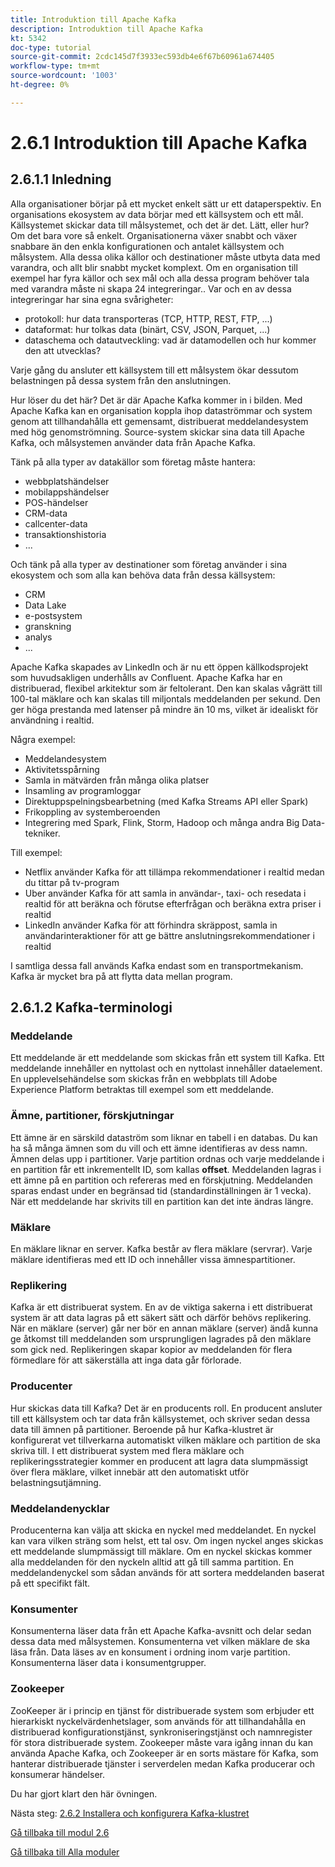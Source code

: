 ```yaml
---
title: Introduktion till Apache Kafka
description: Introduktion till Apache Kafka
kt: 5342
doc-type: tutorial
source-git-commit: 2cdc145d7f3933ec593db4e6f67b60961a674405
workflow-type: tm+mt
source-wordcount: '1003'
ht-degree: 0%

---
```


# 2.6.1 Introduktion till Apache Kafka

## 2.6.1.1 Inledning

Alla organisationer börjar på ett mycket enkelt sätt ur ett dataperspektiv. En organisations ekosystem av data börjar med ett källsystem och ett mål. Källsystemet skickar data till målsystemet, och det är det. Lätt, eller hur?
Om det bara vore så enkelt. Organisationerna växer snabbt och växer snabbare än den enkla konfigurationen och antalet källsystem och målsystem. Alla dessa olika källor och destinationer måste utbyta data med varandra, och allt blir snabbt mycket komplext.
Om en organisation till exempel har fyra källor och sex mål och alla dessa program behöver tala med varandra måste ni skapa 24 integreringar.. Var och en av dessa integreringar har sina egna svårigheter:

- protokoll: hur data transporteras (TCP, HTTP, REST, FTP, ...)
- dataformat: hur tolkas data (binärt, CSV, JSON, Parquet, ...)
- dataschema och datautveckling: vad är datamodellen och hur kommer den att utvecklas?

Varje gång du ansluter ett källsystem till ett målsystem ökar dessutom belastningen på dessa system från den anslutningen.

Hur löser du det här? Det är där Apache Kafka kommer in i bilden. Med Apache Kafka kan en organisation koppla ihop dataströmmar och system genom att tillhandahålla ett gemensamt, distribuerat meddelandesystem med hög genomströmning. Source-system skickar sina data till Apache Kafka, och målsystemen använder data från Apache Kafka.

Tänk på alla typer av datakällor som företag måste hantera:

- webbplatshändelser
- mobilappshändelser
- POS-händelser
- CRM-data
- callcenter-data
- transaktionshistoria
- ...

Och tänk på alla typer av destinationer som företag använder i sina ekosystem och som alla kan behöva data från dessa källsystem:

- CRM
- Data Lake
- e-postsystem
- granskning
- analys
- ...

Apache Kafka skapades av LinkedIn och är nu ett öppen källkodsprojekt som huvudsakligen underhålls av Confluent.
Apache Kafka har en distribuerad, flexibel arkitektur som är feltolerant. Den kan skalas vågrätt till 100-tal mäklare och kan skalas till miljontals meddelanden per sekund. Den ger höga prestanda med latenser på mindre än 10 ms, vilket är idealiskt för användning i realtid.

Några exempel:

- Meddelandesystem
- Aktivitetsspårning
- Samla in mätvärden från många olika platser
- Insamling av programloggar
- Direktuppspelningsbearbetning (med Kafka Streams API eller Spark)
- Frikoppling av systemberoenden
- Integrering med Spark, Flink, Storm, Hadoop och många andra Big Data-tekniker.

Till exempel:

- Netflix använder Kafka för att tillämpa rekommendationer i realtid medan du tittar på tv-program
- Uber använder Kafka för att samla in användar-, taxi- och resedata i realtid för att beräkna och förutse efterfrågan och beräkna extra priser i realtid
- LinkedIn använder Kafka för att förhindra skräppost, samla in användarinteraktioner för att ge bättre anslutningsrekommendationer i realtid

I samtliga dessa fall används Kafka endast som en transportmekanism. Kafka är mycket bra på att flytta data mellan program.

## 2.6.1.2 Kafka-terminologi

### Meddelande

Ett meddelande är ett meddelande som skickas från ett system till Kafka. Ett meddelande innehåller en nyttolast och en nyttolast innehåller dataelement. En upplevelsehändelse som skickas från en webbplats till Adobe Experience Platform betraktas till exempel som ett meddelande.

### Ämne, partitioner, förskjutningar

Ett ämne är en särskild dataström som liknar en tabell i en databas. Du kan ha så många ämnen som du vill och ett ämne identifieras av dess namn. Ämnen delas upp i partitioner. Varje partition ordnas och varje meddelande i en partition får ett inkrementellt ID, som kallas **offset**. Meddelanden lagras i ett ämne på en partition och refereras med en förskjutning. Meddelanden sparas endast under en begränsad tid (standardinställningen är 1 vecka). När ett meddelande har skrivits till en partition kan det inte ändras längre.

### Mäklare

En mäklare liknar en server. Kafka består av flera mäklare (servrar). Varje mäklare identifieras med ett ID och innehåller vissa ämnespartitioner.

### Replikering

Kafka är ett distribuerat system. En av de viktiga sakerna i ett distribuerat system är att data lagras på ett säkert sätt och därför behövs replikering. När en mäklare (server) går ner bör en annan mäklare (server) ändå kunna ge åtkomst till meddelanden som ursprungligen lagrades på den mäklare som gick ned. Replikeringen skapar kopior av meddelanden för flera förmedlare för att säkerställa att inga data går förlorade.

### Producenter

Hur skickas data till Kafka? Det är en producents roll. En producent ansluter till ett källsystem och tar data från källsystemet, och skriver sedan dessa data till ämnen på partitioner. Beroende på hur Kafka-klustret är konfigurerat vet tillverkarna automatiskt vilken mäklare och partition de ska skriva till. I ett distribuerat system med flera mäklare och replikeringsstrategier kommer en producent att lagra data slumpmässigt över flera mäklare, vilket innebär att den automatiskt utför belastningsutjämning.

### Meddelandenycklar

Producenterna kan välja att skicka en nyckel med meddelandet. En nyckel kan vara vilken sträng som helst, ett tal osv. Om ingen nyckel anges skickas ett meddelande slumpmässigt till mäklare. Om en nyckel skickas kommer alla meddelanden för den nyckeln alltid att gå till samma partition. En meddelandenyckel som sådan används för att sortera meddelanden baserat på ett specifikt fält.

### Konsumenter

Konsumenterna läser data från ett Apache Kafka-avsnitt och delar sedan dessa data med målsystemen. Konsumenterna vet vilken mäklare de ska läsa från. Data läses av en konsument i ordning inom varje partition. Konsumenterna läser data i konsumentgrupper.

### Zookeeper

ZooKeeper är i princip en tjänst för distribuerade system som erbjuder ett hierarkiskt nyckelvärdenhetslager, som används för att tillhandahålla en distribuerad konfigurationstjänst, synkroniseringstjänst och namnregister för stora distribuerade system. Zookeeper måste vara igång innan du kan använda Apache Kafka, och Zookeeper är en sorts mästare för Kafka, som hanterar distribuerade tjänster i serverdelen medan Kafka producerar och konsumerar händelser.

Du har gjort klart den här övningen.

Nästa steg: [2.6.2 Installera och konfigurera Kafka-klustret](./ex2.md)

[Gå tillbaka till modul 2.6](./aep-apache-kafka.md)

[Gå tillbaka till Alla moduler](../../../overview.md)
